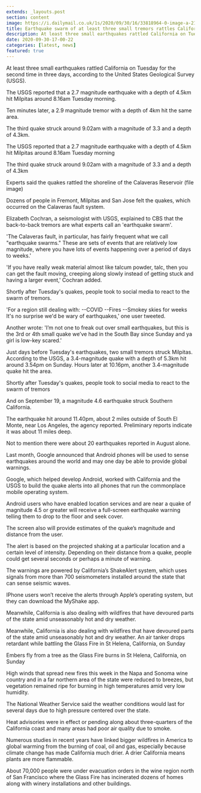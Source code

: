 ```yaml
---
extends: _layouts.post
section: content
image: https://i.dailymail.co.uk/1s/2020/09/30/16/33818964-0-image-a-21_1601479819291.jpg 
title: Earthquake swarm of at least three small tremors rattles California 
description: At least three small earthquakes rattled California on Tuesday for the second time in three days, according to the United States Geological Survey (USGS). 
date: 2020-09-30-17-00-22 
categories: [latest, news] 
featured: true 
--- 
```

At least three small earthquakes rattled California on Tuesday for the second time in three days, according to the United States Geological Survey (USGS).

The USGS reported that a 2.7 magnitude earthquake with a depth of 4.5km hit Milpitas around 8.16am Tuesday morning. 

Ten minutes later, a 2.9 magnitude tremor with a depth of 4km hit the same area. 

The third quake struck around 9.02am with a magnitude of 3.3 and a depth of 4.3km. 

The USGS reported that a 2.7 magnitude earthquake with a depth of 4.5km hit Milpitas around 8.16am Tuesday morning

The third quake struck around 9.02am with a magnitude of 3.3 and a depth of 4.3km

Experts said the quakes rattled the shoreline of the Calaveras Reservoir (file image)

Dozens of people in Fremont, Milpitas and San Jose felt the quakes, which occurred on the Calaveras fault system.

Elizabeth Cochran, a seismologist with USGS, explained to CBS that the back-to-back tremors are what experts call an 'earthquake swarm'.

'The Calaveras fault, in particular, has fairly frequent what we call "earthquake swarms." These are sets of events that are relatively low magnitude, where you have lots of events happening over a period of days to weeks.'

'If you have really weak material almost like talcum powder, talc, then you can get the fault moving, creeping along slowly instead of getting stuck and having a larger event,' Cochran added.

Shortly after Tuesday's quakes, people took to social media to react to the swarm of tremors. 

'For a region still dealing with: --COVID --Fires --Smokey skies for weeks It's no surprise we'd be wary of earthquakes,' one user tweeted. 

Another wrote: 'I’m not one to freak out over small earthquakes, but this is the 3rd or 4th small quake we’ve had in the South Bay since Sunday and ya girl is low-key scared.'

Just days before Tuesday's earthquakes, two small tremors struck Milpitas.  According to the USGS, a 3.4-magnitude quake with a depth of 5.3km hit around 3.54pm on Sunday. Hours later at 10.16pm, another 3.4-magnitude quake hit the area.  

Shortly after Tuesday's quakes, people took to social media to react to the swarm of tremors





And on September 19, a magnitude 4.6 earthquake struck Southern California. 

The earthquake hit around 11.40pm, about 2 miles outside of South El Monte, near Los Angeles, the agency reported. Preliminary reports indicate it was about 11 miles deep.

Not to mention there were about 20 earthquakes reported in August alone. 

Last month, Google announced that Android phones will be used to sense earthquakes around the world and may one day be able to provide global warnings.

Google, which helped develop Android, worked with California and the USGS to build the quake alerts into all phones that run the commonplace mobile operating system. 

Android users who have enabled location services and are near a quake of magnitude 4.5 or greater will receive a full-screen earthquake warning telling them to drop to the floor and seek cover.

The screen also will provide estimates of the quake’s magnitude and distance from the user.

The alert is based on the projected shaking at a particular location and a certain level of intensity. Depending on their distance from a quake, people could get several seconds or perhaps a minute of warning.

The warnings are powered by California’s ShakeAlert system, which uses signals from more than 700 seismometers installed around the state that can sense seismic waves.

IPhone users won’t receive the alerts through Apple’s operating system, but they can download the MyShake app.

Meanwhile, California is also dealing with wildfires that have devoured parts of the state amid unseasonably hot and dry weather. 

Meanwhile, California is also dealing with wildfires that have devoured parts of the state amid unseasonably hot and dry weather. An air tanker drops retardant while battling the Glass Fire in St Helena, California, on Sunday 

Embers fly from a tree as the Glass Fire burns in St Helena, California, on Sunday 

High winds that spread new fires this week in the Napa and Sonoma wine country and in a far northern area of the state were reduced to breezes, but vegetation remained ripe for burning in high temperatures amid very low humidity.

The National Weather Service said the weather conditions would last for several days due to high pressure centered over the state. 

Heat advisories were in effect or pending along about three-quarters of the California coast and many areas had poor air quality due to smoke.

Numerous studies in recent years have linked bigger wildfires in America to global warming from the burning of coal, oil and gas, especially because climate change has made California much drier. A drier California means plants are more flammable.

About 70,000 people were under evacuation orders in the wine region north of San Francisco where the Glass Fire has incinerated dozens of homes along with winery installations and other buildings.

